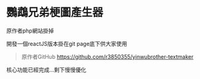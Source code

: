 # 鸚鵡兄弟梗圖產生器
原作者php網站掛掉

開發一個reactJS版本掛在git page底下供大家使用
> 原作者GitHub https://github.com/r3850355/yinwubrother-textmaker

核心功能已經完成...剩下慢慢優化